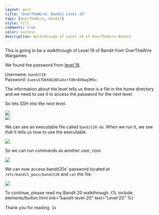 ```yaml
---
layout: post
title: "OverTheWire: Bandit Level 19"
tags: [OverTheWire, Bandit]
style: fill
comments: true
color: success
description: Walkthrough of Level 19 of OverTheWire Bandit
---
```


This is going to be a walkthrough of Level 19 of Bandit from OverTheWire Wargames.

We found the password from [level 18](bandit-level-18).

Username: `bandit19`  
Password: `IueksS7Ubh8G3DCwVzrTd8rAVOwq3M5x`

The information about the level tells us there is a file in the home directory and we need to use it to access the password for the next level.

So lets SSH into the next level.

![](/assets/posts/OverTheWire/Bandit/Bandit19/picture1.png)  
![](/assets/posts/OverTheWire/Bandit/Bandit19/picture2.png)

We can see an executable file called `bandit20-do`. When we run it, we see that it tells us how to use the executable.

![](/assets/posts/OverTheWire/Bandit/Bandit19/picture3.png)

So we can run commands as another user, cool.

![](/assets/posts/OverTheWire/Bandit/Bandit19/picture4.png)

We can now access bandit20s' password located at `/etc/bandit_pass/bandit20` and `cat` the file.

![](/assets/posts/OverTheWire/Bandit/Bandit19/picture5.png)

To continue, please read my Bandit 20 walkthrough. {% include elements/button.html link="bandit-level-20" text="Level 20" %}

Thank you for reading. :+1: